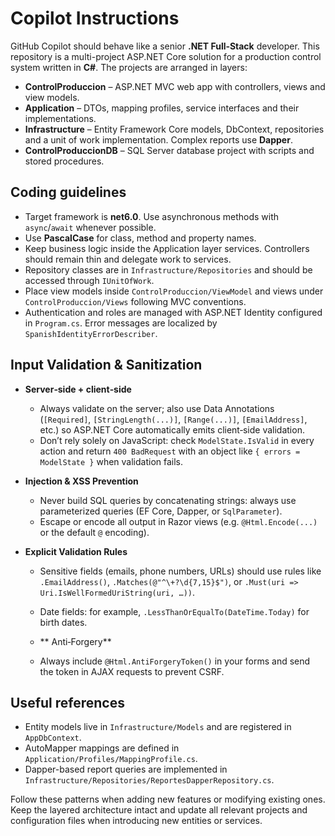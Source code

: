 # Copilot Instructions
GitHub Copilot should behave like a senior **.NET Full‑Stack** developer.
This repository is a multi-project ASP.NET Core solution for a production control system written in **C#**. The projects are arranged in layers:

- **ControlProduccion** – ASP.NET MVC web app with controllers, views and view models.
- **Application** – DTOs, mapping profiles, service interfaces and their implementations.
- **Infrastructure** – Entity Framework Core models, DbContext, repositories and a unit of work implementation. Complex reports use **Dapper**.
- **ControlProduccionDB** – SQL Server database project with scripts and stored procedures.

## Coding guidelines

- Target framework is **net6.0**. Use asynchronous methods with `async`/`await` whenever possible.
- Use **PascalCase** for class, method and property names.
- Keep business logic inside the Application layer services. Controllers should remain thin and delegate work to services.
- Repository classes are in `Infrastructure/Repositories` and should be accessed through `IUnitOfWork`.
- Place view models inside `ControlProduccion/ViewModel` and views under `ControlProduccion/Views` following MVC conventions.
- Authentication and roles are managed with ASP.NET Identity configured in `Program.cs`. Error messages are localized by `SpanishIdentityErrorDescriber`.


## Input Validation & Sanitization

- **Server‑side + client‑side**  
  - Always validate on the server; also use Data Annotations (`[Required]`, `[StringLength(...)]`, `[Range(...)]`, `[EmailAddress]`, etc.) so ASP.NET Core automatically emits client‑side validation.  
  - Don’t rely solely on JavaScript: check `ModelState.IsValid` in every action and return `400 BadRequest` with an object like `{ errors = ModelState }` when validation fails.

- **Injection & XSS Prevention**  
  - Never build SQL queries by concatenating strings: always use parameterized queries (EF Core, Dapper, or `SqlParameter`).  
  - Escape or encode all output in Razor views (e.g. `@Html.Encode(...)` or the default `@` encoding).

- **Explicit Validation Rules**  
  - Sensitive fields (emails, phone numbers, URLs) should use rules like `.EmailAddress()`, `.Matches(@"^\+?\d{7,15}$")`, or `.Must(uri => Uri.IsWellFormedUriString(uri, …))`.  
  - Date fields: for example, `.LessThanOrEqualTo(DateTime.Today)` for birth dates.
  
  - ** Anti‑Forgery**   
  - Always include `@Html.AntiForgeryToken()` in your forms and send the token in AJAX requests to prevent CSRF.

## Useful references

- Entity models live in `Infrastructure/Models` and are registered in `AppDbContext`.
- AutoMapper mappings are defined in `Application/Profiles/MappingProfile.cs`.
- Dapper-based report queries are implemented in `Infrastructure/Repositories/ReportesDapperRepository.cs`.

Follow these patterns when adding new features or modifying existing ones. Keep the layered architecture intact and update all relevant projects and configuration files when introducing new entities or services.
